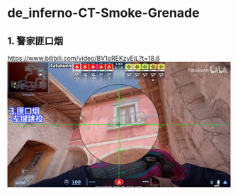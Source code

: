 # de_inferno-CT-Smoke-Grenade

## 1. 警家匪口烟
https://www.bilibili.com/video/BV1oREKzyEjL?t=18.6
![alt text](<../../assets/de_inferno-CT-Smoke-Grenade/image.png>)